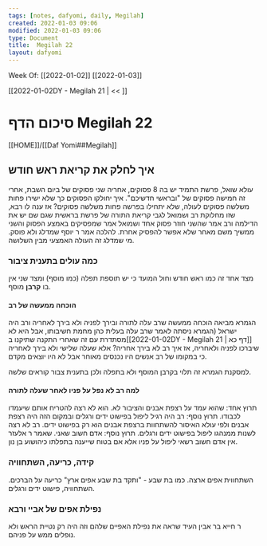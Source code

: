 ```yaml
---
tags: [notes, dafyomi, daily, Megilah] 
created: 2022-01-03 09:06
modified: 2022-01-03 09:06
type: Document
title:  Megilah 22
layout: dafyomi
---
```

Week Of: [[2022-01-02]]
[[2022-01-03]]

[[2022-01-02DY - Megilah 21 | << ]] 

# סיכום הדף  Megilah 22

[[HOME]]/[[Daf Yomi##Megilah]]

## איך לחלק את קריאת ראש חודש
עולא שואל, פרשת התמיד יש בה 8 פסוקים, אחריה שני פסוקים של ביום השבת, אחרי זה חמישה פסוקים של "ובראשי חדשיכם". איך יחולקו הפסוקים כך שלא ישירו פחות משלשה פסוקים לעולה, שלא יתחילו בפרשה פחות משלשה פסוקים?
אז ענה לו רבא, שזו מחלוקת רב ושמואל לגבי קריאת התורה של פרשת בראשית שגם שם יש את הדילמה ורב אמר שהשני חוזר פסוק אחד ושמואל אמר שמפסיקים באמצע הפסוק והשני ממשיך משם מאחר שלא אפשר להפסיק אחרת. 
להלכה אמר ר יוסף שמדלג ולא פוסק. מי שמדלג זה העולה האמצעי מבין השלושה.
### כמה עולים בתענית ציבור
מצד אחד זה כמו ראש חודש וחול המועד כי יש תוספת תפלה (כמו מוסף) ומצד שני אין בו **קרבן** מוסף.
#### הוכחה ממעשה של רב
הגמרא מביאה הוכחה ממעשה שרב עלה לתורה ובירך לפניה ולא בירך לאחריה ורב היה ישראל (הגמרא ניסתה לאמר שרב עלה בעלית כהן מחמת חשיבותו, אבל היא לא מסתדרת עם זה שאחרי התקנה שתיקנו ב[[2022-01-02DY - Megilah 21 | דף כא]] שיברכו לפניה ולאחריה, אז איך רב לא בירך אחריה? אלא שעלה שלישי ולא בירך לאחריה כי במקומו של רב אנשים היו נכנסים מאוחר אבל לא היו יוצאים מקדם.

למסקנת הגמרא זה תלוי בקרבן המוסף ולא בתפלה ולכן בתענית צבור קוראים שלשה.

#### למה רב לא נפל על פניו לאחר שעלה לתורה
תרוץ אחד: שהוא עמד על רצפת אבנים והציבור לא. הוא לא רצה להטריח אותם שיעמדו לכבודו.
תרוץ נוסף: רב היה רגיל ליפול בפישוט ידים ורגלים ובמקום הזה היה רצפת אבנים ולפי עולא האיסור להשתחוות ברצפת אבנים הוא רק בפישוט ידים. רב לא רצה לשנות ממנהגו ליפול בפישוט ידים ורגלים.
תרוץ נוסף: אדם חשוב שאני. שאמר ר אלעזר אין אדם חשוב רשאי ליפול על פניו אלא אם בטוח שייענה בתפלתו כיהושוע בן נון.

### קידה, כריעה, השתחוויה
השתחווית אפים ארצה. כמו בת שבע - "ותקד בת שבע אפים ארץ" 
כריעה על הברכים. 
השתחוויה, פישוט ידים ורגלים.
### נפילת אפים של אביי ורבא
ר חייא בר אבין העיד שראה את נפילת האפיים שלהם וזה היה רק נטיית הראש ולא נופלים ממש על פניהם.


